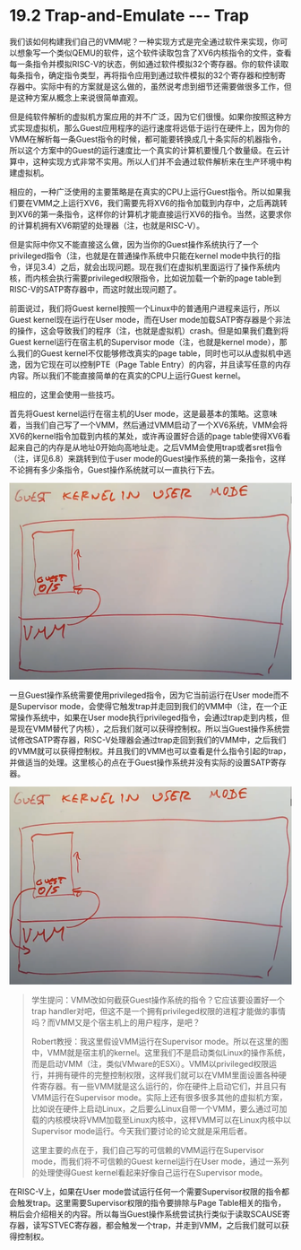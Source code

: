# 19.2 Trap-and-Emulate --- Trap

我们该如何构建我们自己的VMM呢？一种实现方式是完全通过软件来实现，你可以想象写一个类似QEMU的软件，这个软件读取包含了XV6内核指令的文件，查看每一条指令并模拟RISC-V的状态，例如通过软件模拟32个寄存器。你的软件读取每条指令，确定指令类型，再将指令应用到通过软件模拟的32个寄存器和控制寄存器中。实际中有的方案就是这么做的，虽然说考虑到细节还需要做很多工作，但是这种方案从概念上来说很简单直观。

但是纯软件解析的虚拟机方案应用的并不广泛，因为它们很慢。如果你按照这种方式实现虚拟机，那么Guest应用程序的运行速度将远低于运行在硬件上，因为你的VMM在解析每一条Guest指令的时候，都可能要转换成几十条实际的机器指令，所以这个方案中的Guest的运行速度比一个真实的计算机要慢几个数量级。在云计算中，这种实现方式非常不实用。所以人们并不会通过软件解析来在生产环境中构建虚拟机。

相应的，一种广泛使用的主要策略是在真实的CPU上运行Guest指令。所以如果我们要在VMM之上运行XV6，我们需要先将XV6的指令加载到内存中，之后再跳转到XV6的第一条指令，这样你的计算机才能直接运行XV6的指令。当然，这要求你的计算机拥有XV6期望的处理器（注，也就是RISC-V）。

但是实际中你又不能直接这么做，因为当你的Guest操作系统执行了一个privileged指令（注，也就是在普通操作系统中只能在kernel mode中执行的指令，详见3.4）之后，就会出现问题。现在我们在虚拟机里面运行了操作系统内核，而内核会执行需要privileged权限指令，比如说加载一个新的page table到RISC-V的SATP寄存器中，而这时就出现问题了。

前面说过，我们将Guest kernel按照一个Linux中的普通用户进程来运行，所以Guest kernel现在运行在User mode，而在User mode加载SATP寄存器是个非法的操作，这会导致我们的程序（注，也就是虚拟机）crash。但是如果我们蠢到将Guest kernel运行在宿主机的Supervisor mode（注，也就是kernel mode），那么我们的Guest kernel不仅能够修改真实的page table，同时也可以从虚拟机中逃逸，因为它现在可以控制PTE（Page Table Entry）的内容，并且读写任意的内存内容。所以我们不能直接简单的在真实的CPU上运行Guest kernel。

相应的，这里会使用一些技巧。

首先将Guest kernel运行在宿主机的User mode，这是最基本的策略。这意味着，当我们自己写了一个VMM，然后通过VMM启动了一个XV6系统，VMM会将XV6的kernel指令加载到内核的某处，或许再设置好合适的page table使得XV6看起来自己的内存是从地址0开始向高地址走。之后VMM会使用trap或者sret指令（注，详见6.8）来跳转到位于user mode的Guest操作系统的第一条指令，这样不论拥有多少条指令，Guest操作系统就可以一直执行下去。

![](../.gitbook/assets/image%20%28728%29.png)

一旦Guest操作系统需要使用privileged指令，因为它当前运行在User mode而不是Supervisor mode，会使得它触发trap并走回到我们的VMM中（注，在一个正常操作系统中，如果在User mode执行privileged指令，会通过trap走到内核，但是现在VMM替代了内核），之后我们就可以获得控制权。所以当Guest操作系统尝试修改SATP寄存器，RISC-V处理器会通过trap走回到我们的VMM中，之后我们的VMM就可以获得控制权。并且我们的VMM也可以查看是什么指令引起的trap，并做适当的处理。这里核心的点在于Guest操作系统并没有实际的设置SATP寄存器。

![](../.gitbook/assets/image%20%28726%29.png)



> 学生提问：VMM改如何截获Guest操作系统的指令？它应该要设置好一个trap handler对吧，但这不是一个拥有privileged权限的进程才能做的事情吗？而VMM又是个宿主机上的用户程序，是吧？
>
> Robert教授：我这里假设VMM运行在Supervisor mode。所以在这里的图中，VMM就是宿主机的kernel。这里我们不是启动类似Linux的操作系统，而是启动VMM（注，类似VMware的ESXi）。VMM以privileged权限运行，并拥有硬件的完整控制权限，这样我们就可以在VMM里面设置各种硬件寄存器。有一些VMM就是这么运行的，你在硬件上启动它们，并且只有VMM运行在Supervisor mode。实际上还有很多很多其他的虚拟机方案，比如说在硬件上启动Linux，之后要么Linux自带一个VMM，要么通过可加载的内核模块将VMM加载至Linux内核中，这样VMM可以在Linux内核中以Supervisor mode运行。今天我们要讨论的论文就是采用后者。
>
> 这里主要的点在于，我们自己写的可信赖的VMM运行在Supervisor mode，而我们将不可信赖的Guest kernel运行在User mode，通过一系列的处理使得Guest kernel看起来好像自己运行在Supervisor mode。

在RISC-V上，如果在User mode尝试运行任何一个需要Supervisor权限的指令都会触发trap。这里需要Supervisor权限的指令要排除与Page Table相关的指令，稍后会介绍相关的内容。所以每当Guest操作系统尝试执行类似于读取SCAUSE寄存器，读写STVEC寄存器，都会触发一个trap，并走到VMM，之后我们就可以获得控制权。

